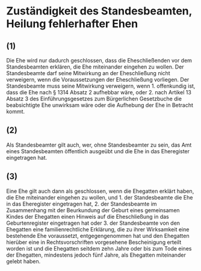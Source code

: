 # Zuständigkeit des Standesbeamten, Heilung fehlerhafter Ehen



## (1)

 Die Ehe wird nur dadurch geschlossen, dass die Eheschließenden vor dem Standesbeamten erklären, die Ehe miteinander eingehen zu wollen. Der Standesbeamte darf seine Mitwirkung an der Eheschließung nicht verweigern, wenn die Voraussetzungen der Eheschließung vorliegen. Der Standesbeamte muss seine Mitwirkung verweigern, wenn  1.
 offenkundig ist, dass die Ehe nach § 1314 Absatz 2 aufhebbar wäre, oder
 2.
 nach Artikel 13 Absatz 3 des Einführungsgesetzes zum Bürgerlichen Gesetzbuche die beabsichtigte Ehe unwirksam wäre oder die Aufhebung der Ehe in Betracht kommt.


## (2)

 Als Standesbeamter gilt auch, wer, ohne Standesbeamter zu sein, das Amt eines Standesbeamten öffentlich ausgeübt und die Ehe in das Eheregister eingetragen hat.

## (3)

 Eine Ehe gilt auch dann als geschlossen, wenn die Ehegatten erklärt haben, die Ehe miteinander eingehen zu wollen, und  1.
 der Standesbeamte die Ehe in das Eheregister eingetragen hat,
 2.
 der Standesbeamte im Zusammenhang mit der Beurkundung der Geburt eines gemeinsamen Kindes der Ehegatten einen Hinweis auf die Eheschließung in das Geburtenregister eingetragen hat oder
 3.
 der Standesbeamte von den Ehegatten eine familienrechtliche Erklärung, die zu ihrer Wirksamkeit eine bestehende Ehe voraussetzt, entgegengenommen hat und den Ehegatten hierüber eine in Rechtsvorschriften vorgesehene Bescheinigung erteilt worden ist
und die Ehegatten seitdem zehn Jahre oder bis zum Tode eines der Ehegatten, mindestens jedoch fünf Jahre, als Ehegatten miteinander gelebt haben. 

